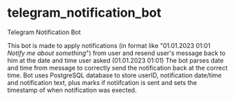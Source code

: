 # telegram_notification_bot
Telegram Notification Bot

This bot is made to apply notifications (in format like "01.01.2023 01:01 _Notify me about something_") 
from user and resend user's message back to him at the date and time user asked (01.01.2023 01:01)
The bot parses date and time from message to correctly send the notification back at the correct time.
Bot uses PostgreSQL database to store userID, notification date/time and notification text, plus marks if notiifcation is sent and sets the timestamp of when notification was exected.
